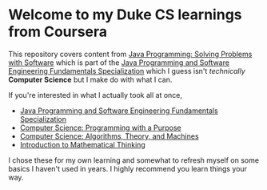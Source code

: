 # Welcome to my Duke CS learnings from Coursera

This repository covers content from [Java Programming: Solving Problems with Software](https://www.coursera.org/learn/java-programming?specialization=java-programming) which is part of the [Java Programming and Software Engineering Fundamentals Specialization](https://www.coursera.org/specializations/java-programming) which I guess isn't *technically* **Computer Science** but I make do with what I can. 

If you're interested in what I actually took all at once,

- [Java Programming and Software Engineering Fundamentals Specialization](https://www.coursera.org/specializations/java-programming)
- [Computer Science: Programming with a Purpose](https://www.coursera.org/learn/cs-programming-java)
- [Computer Science: Algorithms, Theory, and Machines](https://www.coursera.org/learn/cs-algorithms-theory-machines)
- [Introduction to Mathematical Thinking](https://www.coursera.org/learn/mathematical-thinking)

I chose these for my own learning and somewhat to refresh myself on some basics I haven't used in years. I highly recommend you learn things your way.
